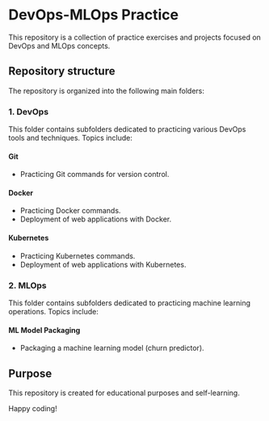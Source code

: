 # DevOps-MLOps Practice

This repository is a collection of practice exercises and projects focused on DevOps and MLOps concepts. 

## Repository structure

The repository is organized into the following main folders:

### 1. DevOps
This folder contains subfolders dedicated to practicing various DevOps tools and techniques. Topics include:

#### Git
- Practicing Git commands for version control.

#### Docker
- Practicing Docker commands.
- Deployment of web applications with Docker.

#### Kubernetes
- Practicing Kubernetes commands.
- Deployment of web applications with Kubernetes.

### 2. MLOps
This folder contains subfolders dedicated to practicing machine learning operations. Topics include:

#### ML Model Packaging
- Packaging a machine learning model (churn predictor).

## Purpose

This repository is created for educational purposes and self-learning.

Happy coding!